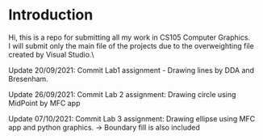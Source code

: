 # Introduction
Hi, this is a repo for submitting all my work in CS105 Computer Graphics.\
I will submit only the main file of the projects due to the overweighting file created by Visual Studio.\

Update 20/09/2021: Commit Lab1 assignment - Drawing lines by DDA and Bresenham.

Update 26/09/2021: Commit Lab 2 assignment: Drawing circle using MidPoint by MFC app

Update 07/10/2021: Commit Lab 3 assignment: Drawing ellipse using MFC app and python graphics. 
-> Boundary fill is also included
